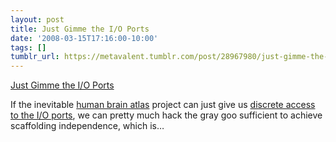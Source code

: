 ```yaml
---
layout: post
title: Just Gimme the I/O Ports
date: '2008-03-15T17:16:00-10:00'
tags: []
tumblr_url: https://metavalent.tumblr.com/post/28967980/just-gimme-the-io-ports
---
```

[Just Gimme the I/O Ports](http://metavalent.info/?p=746)  

If the inevitable [human brain atlas](http://www.newscientist.com/article/dn13458-brain-map-project-set-to-revolutionise-neuroscience.html) project can just give us [discrete access to the I/O ports](http://humancortex.alleninstitute.org/), we can pretty much hack the gray goo sufficient to achieve scaffolding independence, which is…

